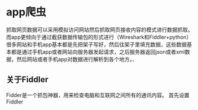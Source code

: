 # app爬虫
抓取网页数据可以采用模拟访问网站然后抓取网页接收内容的模式进行数据抓取。而app更倾向于通过截获数据传输包的形式进行（Wireshark和Fiddler+python）
很多网站和手机app基本都是先把架子写好，然后往架子里填充数据，这些数据基本都是通过手机app或者网站向服务器发起请求，之后服务器返回json或者xml数据，然后网站或者手机app对数据进行解析到各个地方。、

## 关于Fiddler
Fidder是一个抓包神器，用来检查电脑和互联网之间所有的通讯内容。
首先设置Fiddler
